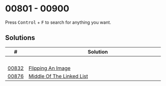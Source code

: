 # 00801 - 00900

Press <kbd>Control</kbd> + <kbd>F</kbd> to search for anything you want.

## Solutions
| # | Solution | Topic | Difficulty |
| --- | --- | --- | --- |
| | &emsp;&emsp;&emsp;&emsp;&emsp;&emsp;&emsp;&emsp;&emsp;&emsp;&emsp;&emsp;&emsp;&emsp;&emsp;&emsp;&emsp;&emsp;&emsp;&emsp;&emsp;&emsp;&emsp;&emsp;&emsp;&emsp;&emsp;&emsp; | &emsp;&emsp;&emsp;&emsp;&emsp;&emsp;&emsp;&emsp;&emsp;&emsp; | |  
| [00832](https://leetcode.com/problems/flipping-an-image/) | [Flipping An Image](00832-flipping-an-image.cpp) | `Array` | Easy |  
| [00876](https://leetcode.com/problems/middle-of-the-linked-list/) | [Middle Of The Linked List](00876-middle-of-the-linked-list.cpp) | `Linked-List` | Easy |  
